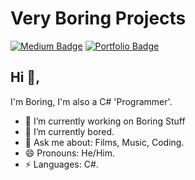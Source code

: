 # Very Boring Projects
[![Medium Badge](https://img.shields.io/badge/-@KunalRaghav-03a57a?style=flat-square&labelColor=000000&logo=Medium&link=https://medium.com/@KunalRaghav/)](https://medium.com/@KunalRaghav/)
[![Portfolio Badge](https://img.shields.io/badge/-kunalraghav.github.io-orange?style=flat-square&logo=html5&logoColor=white&link=https://kunalraghav.github.io)](https://kunalraghav.github.io)

## Hi 👋, 
I'm Boring, I'm also a C# 'Programmer'.

- 🔭 I’m currently working on Boring Stuff
- 🌱 I’m currently bored.
- 💬 Ask me about: Films, Music, Coding.
- 😄 Pronouns: He/Him.
- ⚡ Languages: C#.
